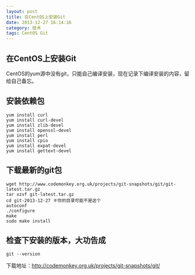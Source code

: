 ```yaml
---
layout: post
title: 在CentOS上安装Git
date: 2013-12-27 16:14:16
category: 技术
tags: CentOS Git
---
```


## 在CentOS上安装Git

CentOS的yum源中没有git，只能自己编译安装，现在记录下编译安装的内容，留给自己备忘。

## 安装依赖包
    
    
    yum install curl
    yum install curl-devel
    yum install zlib-devel
    yum install openssl-devel
    yum install perl
    yum install cpio
    yum install expat-devel
    yum install gettext-devel
    

## 下载最新的git包
    
    
    wget http://www.codemonkey.org.uk/projects/git-snapshots/git/git-latest.tar.gz
    tar xzvf git-latest.tar.gz
    cd git-2013-12-27 ＃你的目录可能不是这个
    autoconf
    ./configure
    make
    sudo make install
    

## 检查下安装的版本，大功告成
    
    
    git --version
    

下载地址：<http://codemonkey.org.uk/projects/git-snapshots/git/>
